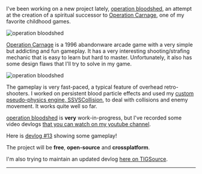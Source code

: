 I've been working on a new project lately, [operation bloodshed](http://forums.tigsource.com/index.php?topic=36131.0), an attempt at the creation of a spiritual successor to [Operation Carnage](http://www.youtube.com/watch?v=a0h_UgX7oYM), one of my favorite childhood games.

![operation bloodshed](./Resources/img/Screens/obscreen1.png)

[Operation Carnage](http://www.midnightsynergy.com/ancient.htm) is a 1996 abandonware arcade game with a very simple but addicting and fun gameplay. It has a very interesting shooting/strafing mechanic that is easy to learn but hard to master. 
Unfortunately, it also has some design flaws that I'll try to solve in my game.

![operation bloodshed](./Resources/img/Screens/obscreen2.png)

The gameplay is very fast-paced, a typical feature of overhead retro-shooters. I worked on persistent blood particle effects and used my [custom pseudo-physics engine, SSVSCollision](https://github.com/SuperV1234/SSVSCollision), to deal with collisions and enemy movement. It works quite well so far.

[operation bloodshed](http://forums.tigsource.com/index.php?topic=36131.0) is **very** work-in-progress, but I've recorded some video devlogs [that you can watch on my youtube channel](http://www.youtube.com/user/SuperVictorius).

Here is [devlog #13](http://www.youtube.com/watch?v=pIcEywsZ5eE) showing some gameplay! 

The project will be **free**, **open-source** and **crossplatform**.

I'm also trying to maintain an updated devlog [here on TIGSource](http://forums.tigsource.com/index.php?topic=36131.0).

---
